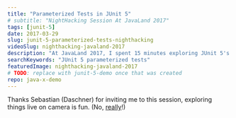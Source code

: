 ```yaml
---
title: "Parameterized Tests in JUnit 5"
# subtitle: "NightHacking Session At JavaLand 2017"
tags: [junit-5]
date: 2017-03-29
slug: junit-5-parameterized-tests-nighthacking
videoSlug: nighthacking-javaland-2017
description: "At JavaLand 2017, I spent 15 minutes exploring JUnit 5's (then) brand-new parameterized test feature in a NightHacking session"
searchKeywords: "JUnit 5 parameterized tests"
featuredImage: nighthacking-javaland-2017
# TODO: replace with junit-5-demo once that was created
repo: java-x-demo
---
```


Thanks Sebastian (Daschner) for inviting me to this session, exploring things live on camera is fun.
(No, [really](https://twitch.tv/nipafx)!)
